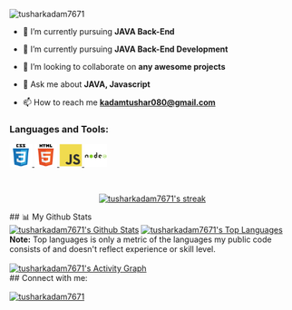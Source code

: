 <p align="left"> <img src="https://komarev.com/ghpvc/?username=tusharkadam7671&label=Profile%20views&color=0e75b6&style=flat" alt="tusharkadam7671" /> </p>


- 🔭 I’m currently pursuing **JAVA Back-End**
- 🔭 I’m currently pursuing **JAVA Back-End Development**

- 👯 I’m looking to collaborate on **any awesome projects**

- 💬 Ask me about **JAVA, Javascript**
- 📫 How to reach me **kadamtushar080@gmail.com**
<h3 align="left">Languages and Tools:</h3>
<p align="left">  <a href="https://www.w3schools.com/css/" target="_blank" rel="noreferrer"> <img src="https://raw.githubusercontent.com/devicons/devicon/master/icons/css3/css3-original-wordmark.svg" alt="css3" width="40" height="40"/> </a>  <a href="https://www.w3.org/html/" target="_blank" rel="noreferrer"> <img src="https://raw.githubusercontent.com/devicons/devicon/master/icons/html5/html5-original-wordmark.svg" alt="html5" width="40" height="40"/> </a> <a href="https://developer.mozilla.org/en-US/docs/Web/JavaScript" target="_blank" rel="noreferrer"> <img src="https://raw.githubusercontent.com/devicons/devicon/master/icons/javascript/javascript-original.svg" alt="javascript" width="40" height="40"/> </a>  <a href="https://nodejs.org" target="_blank" rel="noreferrer"> <img src="https://raw.githubusercontent.com/devicons/devicon/master/icons/nodejs/nodejs-original-wordmark.svg" alt="nodejs" width="40" height="40"/> </a>   </p>
<br/>
<div >
  <p align="center">
      <a href="https://github.com/tusharkadam7671/github-readme-streak-stats">
          <img title="🔥 Get streak stats for your profile at git.io/streak-stats" alt="tusharkadam7671's streak" src="https://github-readme-streak-stats.herokuapp.com/?user=tusharkadam7671&theme=black-ice&hide_border=true&stroke=0000&background=060A0CD0"/>
      </a>
  </p>
 </div>
## 📊 My Github Stats
  <br/>
    <a href="https://github.com/tusharkadam7671/github-readme-stats"><img alt="tusharkadam7671's Github Stats" src="https://github-readme-stats.vercel.app/api?username=tusharkadam7671&show_icons=true&count_private=true&theme=react&hide_border=true&bg_color=0D1117" /></a>
  <a href="https://github.com/tusharkadam7671/github-readme-stats"><img alt="tusharkadam7671's Top Languages" src="https://github-readme-stats.vercel.app/api/top-langs/?username=tusharkadam7671&langs_count=8&count_private=true&layout=compact&theme=react&hide_border=true&bg_color=0D1117" /></a>
  <br/>
  <b>Note:</b> Top languages is only a metric of the languages my public code consists of and doesn't reflect experience or skill level.
<br/>
<br/>
<a href="https://github.com/tusharkadam7671/github-readme-activity-graph"><img alt="tusharkadam7671's Activity Graph" src="https://activity-graph.herokuapp.com/graph?username=tusharkadam7671&bg_color=0D1117&color=5BCDEC&line=5BCDEC&point=FFFFFF&hide_border=true" /></a>
<br/>
## Connect with me:
<p align="left">
<a href="https://linkedin.com/in/tusharkadam7671" target="blank"><img align="center" src="https://raw.githubusercontent.com/rahuldkjain/github-profile-readme-generator/master/src/images/icons/Social/linked-in-alt.svg" alt="tusharkadam7671" height="30" width="40" /></a>
</p>
